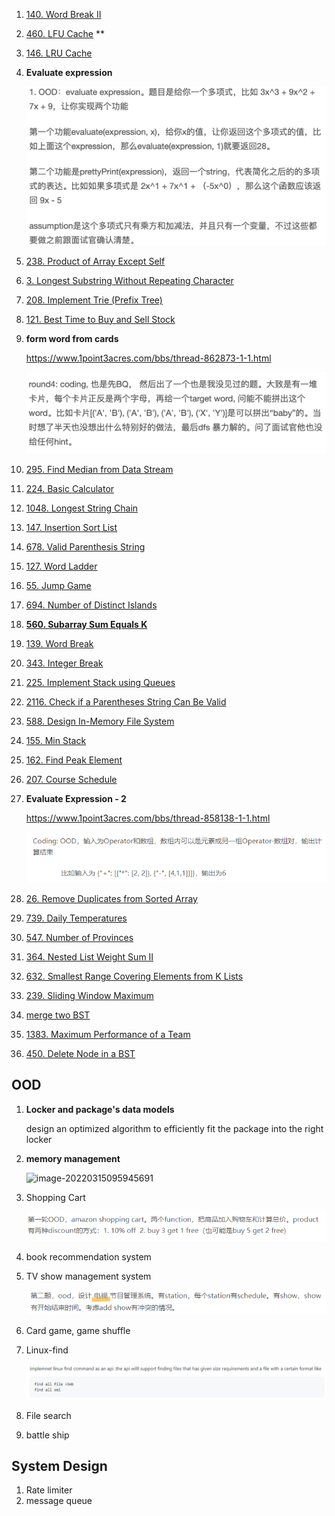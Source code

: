 1. [140. Word Break II](https://leetcode.com/problems/word-break-ii)

2. [460. LFU Cache](https://leetcode.com/problems/lfu-cache) **

3. [146. LRU Cache](https://leetcode.com/problems/lru-cache)

4. **Evaluate expression**

    <img src="images/image-20220315211914375.png" alt="image-20220315211914375" style="zoom:50%;" />

5. [238. Product of Array Except Self](https://leetcode.com/problems/product-of-array-except-self)

6. [3. Longest Substring Without Repeating Character](https://leetcode.com/problems/longest-substring-without-repeating-characters)

7. [208. Implement Trie (Prefix Tree)](https://leetcode.com/problems/implement-trie-prefix-tree)

8. [121. Best Time to Buy and Sell Stock](https://leetcode.com/problems/best-time-to-buy-and-sell-stock)

9. **form word from cards**

    https://www.1point3acres.com/bbs/thread-862873-1-1.html

    <img src="images/image-20220315211804937.png" alt="image-20220315211804937" style="zoom:50%;" />

10. [295. Find Median from Data Stream](https://leetcode.com/problems/find-median-from-data-stream)

11. [224. Basic Calculator](https://leetcode.com/problems/basic-calculator)

12. [1048. Longest String Chain](https://leetcode.com/problems/longest-string-chain)

13. [147. Insertion Sort List](https://leetcode.com/problems/insertion-sort-list)

14. [678. Valid Parenthesis String](https://leetcode.com/problems/valid-parenthesis-string)

15. [127. Word Ladder](https://leetcode.com/problems/word-ladder)

16. [55. Jump Game](https://leetcode.com/problems/jump-game)

17. [694. Number of Distinct Islands](https://leetcode.com/problems/number-of-distinct-islands)

18. **[560. Subarray Sum Equals K](https://leetcode.com/problems/subarray-sum-equals-k)**

19. [139. Word Break](https://leetcode.com/problems/word-break)

20. [343. Integer Break](https://leetcode.com/problems/integer-break)

21. [225. Implement Stack using Queues](https://leetcode.com/problems/implement-stack-using-queues)

22. [2116. Check if a Parentheses String Can Be Valid](https://leetcode.com/problems/check-if-a-parentheses-string-can-be-valid)

23. [588. Design In-Memory File System](https://leetcode.com/problems/design-in-memory-file-system)

25. [155. Min Stack](https://leetcode.com/problems/min-stack)

26. [162. Find Peak Element](https://leetcode.com/problems/find-peak-element)

27. [207. Course Schedule](https://leetcode.com/problems/course-schedule)

28. **Evaluate Expression - 2**

    https://www.1point3acres.com/bbs/thread-858138-1-1.html

    ![image-20220315113102215](images/image-20220315113102215.png)

28. [26. Remove Duplicates from Sorted Array](https://leetcode.com/problems/remove-duplicates-from-sorted-array)

29. [739. Daily Temperatures](https://leetcode.com/problems/daily-temperatures)

30. [547. Number of Provinces](https://leetcode.com/problems/number-of-provinces)

31. [364. Nested List Weight Sum II](https://leetcode.com/problems/nested-list-weight-sum-ii/)

32. [632. Smallest Range Covering Elements from K Lists](https://leetcode.com/problems/smallest-range-covering-elements-from-k-lists)

33. [239. Sliding Window Maximum](https://leetcode.com/problems/sliding-window-maximum)

34. [merge two BST](https://www.geeksforgeeks.org/merge-two-bsts-with-limited-extra-space/)

35. [1383. Maximum Performance of a Team](https://leetcode.com/problems/maximum-performance-of-a-team)

31. [450. Delete Node in a BST](https://leetcode.com/problems/delete-node-in-a-bst)



## OOD

1. **Locker and package's data models**

    design an optimized algorithm to efficiently fit the package into the right locker

2. **memory management**

    ![image-20220315095945691](C:\Users\yluo\AppData\Roaming\Typora\typora-user-images\image-20220315095945691.png)

3. Shopping Cart

    ![image-20220315101947842](images/image-20220315101947842.png)

4. book recommendation system

5. TV show management system

    ![image-20220315111107737](images/image-20220315111107737.png)


6. Card game, game shuffle

7. Linux-find

    ![image-20220317122902932](images/image-20220317122902932.png)

8. File search
9. battle ship

## System Design

1. Rate limiter
1. message queue
